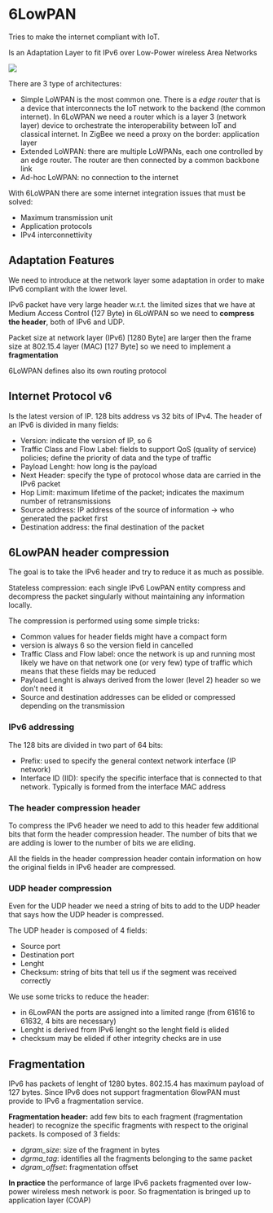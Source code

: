 # 6LowPAN

Tries to make the internet compliant with IoT.

Is an Adaptation Layer to fit IPv6 over Low-Power wireless Area Networks

<img src="file:///android_asset/IOT/img/img7.png" >

There are 3 type of architectures:

- Simple LoWPAN is the most common one. There is a *edge router* that is a device that interconnects the IoT network to the backend (the common internet). In 6LoWPAN we need a router which is a layer 3 (network layer) device to orchestrate the interoperability between IoT and classical internet. In ZigBee we need a proxy on the border: application layer
- Extended LoWPAN:  there are multiple LoWPANs, each one controlled by an edge router. The router are then connected by a common backbone link
- Ad-hoc LoWPAN: no connection to the internet

With 6LoWPAN there are some internet integration issues that must be solved:

- Maximum transmission unit
- Application protocols
- IPv4 interconnettivity

## Adaptation Features

We need to introduce at the network layer some adaptation in order to make IPv6 compliant with the lower level.

IPv6 packet have very large header w.r.t. the limited sizes that we have at Medium Access Control (127 Byte) in 6LoWPAN so we need to **compress the header**, both of IPv6 and UDP.

Packet size at network layer (IPv6) [1280 Byte] are larger then the frame size at 802.15.4 layer (MAC) [127 Byte] so we need to implement a **fragmentation**

6LoWPAN defines also its own routing protocol

## Internet Protocol v6

Is the latest version of IP. 128 bits address vs 32 bits of IPv4. The header of an IPv6 is divided in many fields:

- Version: indicate the version of IP, so 6
- Traffic Class and Flow Label: fields to support QoS (quality of service) policies; define the priority of data and the type of traffic
- Payload Lenght: how long is the payload
- Next Header: specify the type of protocol whose data are carried in the IPv6 packet
- Hop Limit: maximum lifetime of the packet; indicates the maximum number of retransmissions
- Source address: IP address of the source of information $\to$ who generated the packet first
- Destination address: the final destination of the packet

## 6LowPAN header compression

The goal is to take the IPv6 header and try to reduce it as much as possible.

Stateless compression: each single IPv6 LowPAN entity compress and decompress the packet singularly without maintaining any information locally.

The compression is performed using some simple tricks:

- Common values for header fields might have a compact form
- version is always 6 so the version field in cancelled
- Traffic Class and Flow label: once the network is up and running most likely we have on that network one (or very few) type of traffic which means that these fields may be reduced
- Payload Lenght is always derived from the lower (level 2) header so we don't need it
- Source and destination addresses can be elided or compressed depending on the transmission

### IPv6 addressing

The 128 bits are divided in two part of 64 bits:

- Prefix: used to specify the general context network interface (IP network)
- Interface ID (IID): specify the specific interface that is connected to that network. Typically is formed from the interface MAC address

### The header compression header

To compress the IPv6 header we need to add to this header few additional bits that form the header compression header. The number of bits that we are adding is lower to the number of bits we are eliding.

All the fields in the header compression header contain information on how the original fields in IPv6 header are compressed.

### UDP header compression

Even for the UDP header we need a string of bits to add to the UDP header that says how the UDP header is compressed.

The UDP header is composed of 4 fields:

- Source port
- Destination port
- Lenght
- Checksum: string of bits that tell us if the segment was received correctly

We use some tricks to reduce the header:

- in 6LowPAN the ports are assigned into a limited range (from 61616 to 61632, 4 bits are necessary)
- Lenght is derived from IPv6 lenght so the lenght field is elided
- checksum may be elided if other integrity checks are in use

## Fragmentation

IPv6 has packets of lenght of 1280 bytes. 802.15.4 has maximum payload of 127 bytes. Since IPv6 does not support fragmentation 6lowPAN must provide to IPv6 a fragmentation service.

**Fragmentation header:** add few bits to each fragment (fragmentation header) to recognize the specific fragments with respect to the original packets. Is composed of 3 fields:

- *dgram_size*: size of the fragment in bytes
- *dgrma_tag*: identifies all the fragments belonging to the same packet
- *dgram_offset*: fragmentation offset

**In practice** the performance of large IPv6 packets fragmented over low-power wireless mesh network is poor. So fragmentation is bringed up to application layer (COAP)